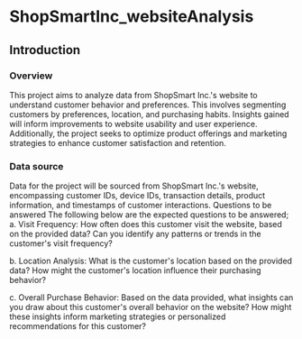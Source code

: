 # ShopSmartInc_websiteAnalysis

## Introduction
### Overview

This project aims to analyze data from ShopSmart Inc.'s website to understand customer behavior and preferences. This involves segmenting customers by preferences, location, and purchasing habits. Insights gained will inform improvements to website usability and user experience. Additionally, the project seeks to optimize product offerings and marketing strategies to enhance customer satisfaction and retention.

### Data source
Data for the project will be sourced from ShopSmart Inc.'s website, encompassing customer IDs, device IDs, transaction details, product information, and timestamps of customer interactions.
Questions to be answered
The following below are the expected questions to be answered;
a. Visit Frequency:
How often does this customer visit the website, based on the provided data? Can you identify any patterns or trends in the customer's visit frequency?

b. Location Analysis:
What is the customer's location based on the provided data? How might the customer's location influence their purchasing behavior?

c. Overall Purchase Behavior:
Based on the data provided, what insights can you draw about this customer's overall behavior on the website? How might these insights inform marketing strategies or personalized recommendations for this customer?
